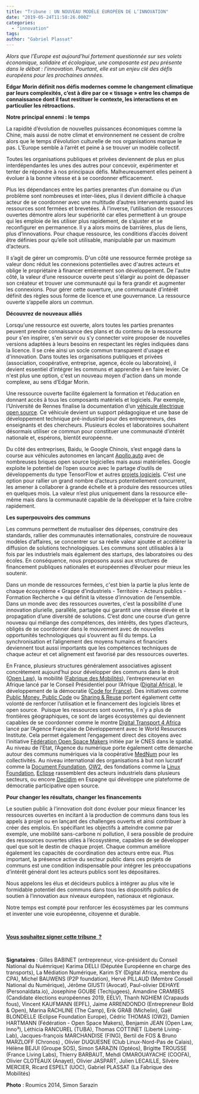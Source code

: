 ```yaml
---
title: "Tribune : UN NOUVEAU MODÈLE EUROPÉEN DE L’INNOVATION"
date: "2019-05-24T11:58:26.000Z"
categories: 
  - "innovation"
tags: 
author: "Gabriel Plassat"
---
```


_Alors que l’Europe est aujourd’hui fortement questionnée sur ses volets économique, solidaire et écologique, une composante est peu présente dans le débat : l’innovation. Pourtant, elle est un enjeu clé des défis européens pour les prochaines années._

**Edgar Morin définit nos défis modernes comme le changement climatique par leurs complexités, c’est à dire par ce « tissage » entre les champs de connaissance dont il faut restituer le contexte, les interactions et en particulier les rétroactions.**

**Notre principal ennemi : le temps**

La rapidité d’évolution de nouvelles puissances économiques comme la Chine, mais aussi de notre climat et environnement ne cessent de croître alors que le temps d’évolution culturelle de nos organisations marque le pas. L’Europe semble à l’arrêt et peine à se trouver un modèle collectif.

Toutes les organisations publiques et privées deviennent de plus en plus interdépendantes les unes des autres pour concevoir, expérimenter et tenter de répondre à nos principaux défis. Malheureusement elles peinent à évoluer à la bonne vitesse et à se coordonner efficacement.

Plus les dépendances entre les parties prenantes d’un domaine ou d’un problème sont nombreuses et inter-liées, plus il devient difficile à chaque acteur de se coordonner avec une multitude d’autres intervenants quand les ressources sont fermées et brevetées. À l’inverse, l’utilisation de ressources ouvertes démontre alors leur supériorité car elles permettent à un groupe qui les emploie de les utiliser plus rapidement, de s’ajuster et se reconfigurer en permanence. Il y a alors moins de barrières, plus de liens, plus d’innovations. Pour chaque ressource, les conditions d’accès doivent être définies pour qu’elle soit utilisable, manipulable par un maximum d’acteurs.

Il s’agit de gérer un compromis. D'un côté une ressource fermée protège sa valeur donc réduit les connexions potentielles avec d'autres acteurs et oblige le propriétaire à financer entièrement son développement. De l'autre côté, la valeur d’une ressource ouverte peut s'élargir au point de dépasser son créateur et trouver une communauté qui la fera grandir et augmenter les connexions. Pour gérer cette ouverture, une communauté d’intérêt définit des règles sous forme de licence et une gouvernance. La ressource ouverte s’appelle alors un _commun_.

**Découvrez de nouveaux alliés**

Lorsqu'une ressource est ouverte, alors toutes les parties prenantes peuvent prendre connaissance des plans et du contenu de la ressource pour s'en inspirer, s'en servir ou s'y connecter voire proposer de nouvelles versions adaptées à leurs besoins en respectant les règles indiquées dans la licence. Il se crée ainsi un socle commun transparent d'usage et d'innovation. Dans toutes les organisations publiques et privées (association, coopérative, entreprise, agence, école ou laboratoire), il devient essentiel d’intégrer les communs et apprendre à en faire levier. Ce n'est plus une option, c'est un nouveau moyen d'action dans un monde complexe, au sens d’Edgar Morin.

Une ressource ouverte facilite également la formation et l’éducation en donnant accès à tous les composants matériels et logiciels. Par exemple, l’Université de Rennes finalise la documentation d’un [véhicule électrique open source](http://wiki.lafabriquedesmobilites.fr/wiki/V%C3%A9hicule_Open_Source_pour_la_formation_et_l%27%C3%A9ducation). Ce véhicule devient un support pédagogique et une base de développement technique pré-industriel pour des entrepreneurs, des enseignants et des chercheurs. Plusieurs écoles et laboratoires souhaitent désormais utiliser ce commun pour constituer une communauté d’intérêt nationale et, espérons, bientôt européenne.

Du côté des entreprises, Baidu, le Google Chinois, s’est engagé dans la course aux véhicules autonomes en lançant [Apollo.auto](http://apollo.auto/) avec de nombreuses briques open source logicielles mais aussi matérielles. Google exploite le potentiel de l’open source avec le partage d’outils de développements du type TensorFlow et autres [projets logiciels](https://opensource.google.com/). C’est une option pour rallier un grand nombre d’acteurs potentiellement concurrent, les amener à collaborer à grande échelle et à produire des ressources utiles en quelques mois. La valeur n’est plus uniquement dans la ressource elle-même mais dans la communauté capable de la développer et la faire croître rapidement.

**Les superpouvoirs des communs**

Les communs permettent de mutualiser des dépenses, construire des standards, rallier des communautés internationales, construire de nouveaux modèles d’affaires, se concentrer sur sa réelle valeur ajoutée et accélérer la diffusion de solutions technologiques. Les communs sont utilisables à la fois par les industriels mais également des startups, des laboratoires ou des écoles. En conséquence, nous proposons aussi aux structures de financement publiques nationales et européennes d’évoluer pour mieux les soutenir.

Dans un monde de ressources fermées, c'est bien la partie la plus lente de chaque écosystème « Grappe d’industriels - Territoire - Acteurs publics - Formation Recherche » qui définit la vitesse d’innovation de l’ensemble. Dans un monde avec des ressources ouvertes, c'est la possibilité d'une innovation plurielle, parallèle, partagée qui garantit une vitesse élevée et la propagation d’une diversité de solutions. C’est donc une course d’un genre nouveau qui mélange des compétences, des intérêts, des types d’acteurs, obligés de se coordonner dans le mouvement avec de nouvelles opportunités technologiques qui s’ouvrent au fil du temps. La synchronisation et l’alignement des moyens humains et financiers deviennent tout aussi importants que les compétences techniques de chaque acteur et cet alignement est favorisé par des ressources ouvertes.

En France, plusieurs structures généralement associatives agissent concrètement aujourd’hui pour développer des communs dans le droit ([Open Law](https://openlaw.fr/)), la mobilité ([Fabrique des Mobilités](http://fabmob.io)), l’entrepreneuriat en Afrique lancé par le Conseil Présidentiel pour l’Afrique ([Digital Africa](https://digital-africa.co/)), le développement de la démocratie ([Code for France](https://codefor.fr/)). Des initiatives comme [Public Money, Public Code](https://publiccode.eu/fr/) ou [Sharing & Reuse](https://joinup.ec.europa.eu/collection/sharing-and-reuse-it-solutions/sharing-reuse-awards-2019) portent également cette volonté de renforcer l’utilisation et le financement des logiciels libres et open source.  Puisque les ressources sont ouvertes, il n’y a plus de frontières géographiques, ce sont de larges écosystèmes qui deviennent capables de se coordonner comme le montre [Digital Transport 4 Africa](http://digitaltransport4africa.org/) lancé par l’Agence Française de Développement avec le World Resources Institute. Cela permet également l’engagement direct des citoyens avec l’initiative [Fédération Open Space Makers](https://www.federation-openspacemakers.com/fr/) initiée par le CNES dans le spatial. Au niveau de l’Etat, l’Agence du numérique porte également cette démarche autour des communs numériques via la coopérative [MedNum](https://lamednum.coop/) pour les collectivités. Au niveau international des organisations à but non lucratif comme la [Document Foundation](https://www.documentfoundation.org/), [OW2](https://www.ow2.org/), des fondations comme la [Linux Foundation](https://www.linuxfoundation.org/projects/), [Eclipse](https://www.eclipse.org/org/) rassemblent des acteurs industriels dans plusieurs secteurs, ou encore [Decidim](https://decidim.org/) en Espagne qui développe une plateforme de démocratie participative open source.

**Pour changer les résultats, changer les financements**

Le soutien public à l’innovation doit donc évoluer pour mieux financer les ressources ouvertes en incitant à la production de communs dans tous les appels à projet ou en lançant des challenges ouverts et ainsi contribuer à créer des emplois. En spécifiant les objectifs à atteindre comme par exemple, une mobilité sans-carbone ni pollution, il sera possible de produire des ressources ouvertes utiles à l’écosystème, capables de se développer quel que soit le destin de chaque projet. Chaque commun améliore également les capacités de coordination des acteurs entre eux. Plus important, la présence active du secteur public dans ces projets de communs est une condition indispensable pour intégrer les préoccupations d’intérêt général dont les acteurs publics sont les dépositaires.

Nous appelons les élus et décideurs publics à intégrer au plus vite le formidable potentiel des communs dans tous les dispositifs publics de soutien à l’innovation aux niveaux européen, nationaux et régionaux.

Notre temps est compté pour renforcer les écosystèmes par les communs et inventer une voie européenne, citoyenne et durable.

 

[**Vous souhaitez signer cette tribune  ?**](https://framalistes.org/sympa/subscribe/tribune_communs)

 

**Signataires** : Gilles BABINET (entrepreneur, vice-président du Conseil National du Nuémrique) Karima DELLI (Députée Européenne en charge des transports), La Médiation Numérique, Karim SY (Digital Africa, membre du CPA), Michel BAUWENS (P2P foundation), Hervé PILLAUD (Membre Conseil National du Numérique), Jérôme GIUSTI (Avocat), Paul-olivier DEHAYE (Personaldata.io), Josephine GOUBE (Techjugees), Amandine CRAMBES (Candidate élections européennes 2019, EELV), Thanh NGHIEM (Crapauds fous), Vincent KAUFMANN (EPFL), Jaime ARRENDONDO (Entrepreneur Bold & Open), Marina RACHLINE (The Camp), Erik GRAB (Michelin), Gaël BLONDELLE (Eclipse Foundation Europe), Cédric THOMAS (OW2), Damien HARTMANN (Fédération - Open Space Makers), Benjamin JEAN (Open Law, Inno³), Léthicia RANCUREL (TUBA), Thomas COTTINET (Liberté Living-Lab), Jacques-françois MARCHANDISE (FING), Bertil de FOS & Bruno MARZLOFF (Chronos) , Olivier DUQUESNE (Club Linux-Nord-Pas de Calais), Hélène BEJUI (Groupe SOS), Simon SARAZIN (Optéos), Brigitte TROUSSE (France Living Labs), Thierry BARBAUT, Mehdi OMAROUAYACHE (COOFA), Olivier CLOTEAUX (Anayet), Olivier JASPART, Julien LECAILLE, Silvère MERCIER, Ricard ESPELT (UOC), Gabriel PLASSAT (La Fabrique des Mobilités)

**Photo** : Roumics 2014, Simon Sarazin
